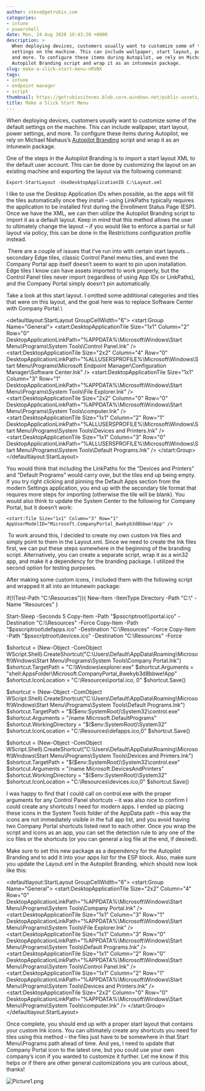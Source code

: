 ```yaml
---
author: steve@getrubix.com
categories:
- intune
- powershell
date: Mon, 24 Aug 2020 19:43:20 +0000
description: >
  When deploying devices, customers usually want to customize some of the default
  settings on the machine. This can include wallpaper, start layout, power settings,
  and more. To configure these items during Autopilot, we rely on Michael Niehaus’s
  Autopilot Branding script and wrap it as an intunewin package.
slug: make-a-slick-start-menu-nRVNX
tags:
- intune
- endpoint manager
- script
thumbnail: https://getrubixsitecms.blob.core.windows.net/public-assets/content/v1/logo512.png
title: Make a Slick Start Menu
---
```


When deploying devices, customers usually want to customize some of the default settings on the machine. This can include wallpaper, start layout, power settings, and more. To configure these items during Autopilot, we rely on Michael Niehaus’s [Autopilot Branding](https://github.com/mtniehaus/AutopilotBranding) script and wrap it as an intunewin package.

One of the steps in the Autopilot Branding is to import a start layout XML to the default user account. This can be done by customizing the layout on an existing machine and exporting the layout via the following command:

```
Export-StartLayout -UseDesktopApplicationID C:\Layout.xml
```

I like to use the Desktop Application IDs when possible, as the apps will fill the tiles automatically once they install – using LinkPaths typically requires the application to be installed first during the Enrollment Status Page (ESP). Once we have the XML, we can then utilize the Autopilot Branding script to import it as a default layout. Keep in mind that this method allows the user to ultimately change the layout – if you would like to enforce a partial or full layout via policy, this can be done in the Restrictions configuration profile instead.

 There are a couple of issues that I’ve run into with certain start layouts… secondary Edge tiles, classic Control Panel menu tiles, and even the Company Portal app itself doesn’t seem to want to pin upon installation. Edge tiles I know can have assets imported to work properly, but the Control Panel tiles never import (regardless of using App IDs or LinkPaths), and the Company Portal simply doesn’t pin automatically.

Take a look at this start layout. I omitted some additional categories and tiles that were on this layout, and the goal here was to replace Software Center with Company Portal.\\

<LayoutModificationTemplate
  xmlns:defaultlayout="http://schemas.microsoft.com/Start/2014/FullDefaultLayout"
  xmlns:start="http://schemas.microsoft.com/Start/2014/StartLayout" Version="1"
  xmlns="http://schemas.microsoft.com/Start/2014/LayoutModification">
  <LayoutOptions StartTileGroupCellWidth="6" />
  <DefaultLayoutOverride>
    <StartLayoutCollection>
      <defaultlayout:StartLayout GroupCellWidth="6">
        <start:Group Name="General">
          <start:DesktopApplicationTile Size="1x1" Column="2" Row="0" DesktopApplicationLinkPath="%APPDATA%\\Microsoft\\Windows\\Start Menu\\Programs\\System Tools\\Control Panel.lnk" />          
          <start:DesktopApplicationTile Size="2x2" Column="4" Row="0" DesktopApplicationLinkPath="%ALLUSERSPROFILE%\\Microsoft\\Windows\\Start Menu\\Programs\\Microsoft Endpoint Manager\\Configuration Manager\\Software Center.lnk" />
          <start:DesktopApplicationTile Size="1x1" Column="3" Row="1" DesktopApplicationLinkPath="%APPDATA%\\Microsoft\\Windows\\Start Menu\\Programs\\System Tools\\File Explorer.lnk" />
          <start:DesktopApplicationTile Size="2x2" Column="0" Row="0" DesktopApplicationLinkPath="%APPDATA%\\Microsoft\\Windows\\Start Menu\\Programs\\System Tools\\computer.lnk" />
          <start:DesktopApplicationTile Size="1x1" Column="2" Row="1" DesktopApplicationLinkPath="%ALLUSERSPROFILE%\\Microsoft\\Windows\\Start Menu\\Programs\\System Tools\\Devices and Printers.lnk" />
          <start:DesktopApplicationTile Size="1x1" Column="3" Row="0" DesktopApplicationLinkPath="%ALLUSERSPROFILE%\\Microsoft\\Windows\\Start Menu\\Programs\\System Tools\\Default Programs.lnk" />
        </start:Group>
      </defaultlayout:StartLayout>
    </StartLayoutCollection>
  </DefaultLayoutOverride>
</LayoutModificationTemplate>

You would think that including the LinkPaths for the “Devices and Printers” and “Default Programs” would carry over, but the tiles end up being empty. If you try right clicking and pinning the Default Apps section from the modern Settings application, you end up with the secondary tile format that requires more steps for importing (otherwise the tile will be blank). You would also think to update the System Center to the following for Company Portal, but it doesn’t work:

```
<start:Tile Size="1x1" Column="3" Row="1" AppUserModelID="Microsoft.CompanyPortal_8wekyb3d8bbwe!App" />
```

 To work around this, I decided to create my own custom lnk files and simply point to them in the Layout.xml. Since we need to create the lnk files first, we can put these steps somewhere in the beginning of the branding script. Alternatively, you can create a separate script, wrap it as a win32 app, and make it a dependency for the branding package. I utilized the second option for testing purposes.

After making some custom icons, I included them with the following script and wrapped it all into an intunewin package:

if(!(Test-Path "C:\\Resources")){
    New-Item -ItemType Directory -Path "C:\\" -Name "Resources"
}

Start-Sleep -Seconds 5
Copy-Item -Path "$psscriptroot\\portal.ico" -Destination "C:\\Resources" -Force
Copy-Item -Path "$psscriptroot\\defapps.ico" -Destination "C:\\Resources" -Force
Copy-Item -Path "$psscriptroot\\devices.ico" -Destination "C:\\Resources" -Force

$shortcut = (New-Object -ComObject WScript.Shell).CreateShortcut("C:\\Users\\Default\\AppData\\Roaming\\Microsoft\\Windows\\Start Menu\\Programs\\System Tools\\Company Portal.lnk")
$shortcut.TargetPath = "C:\\Windows\\explorer.exe"
$shortcut.Arguments = "shell:AppsFolder\\Microsoft.CompanyPortal\_8wekyb3d8bbwe!App"
$shortcut.IconLocation = "C:\\Resources\\portal.ico, 0"
$shortcut.Save()

$shortcut = (New-Object -ComObject WScript.Shell).CreateShortcut("C:\\Users\\Default\\AppData\\Roaming\\Microsoft\\Windows\\Start Menu\\Programs\\System Tools\\Default Programs.lnk") 
$shortcut.TargetPath = "$($env:SystemRoot)\\System32\\control.exe" 
$shortcut.Arguments = "/name Microsoft.DefaultPrograms" 
$shortcut.WorkingDirectory = "$($env:SystemRoot)\\System32" 
$shortcut.IconLocation = "C:\\Resources\\defapps.ico,0" 
$shortcut.Save()

$shortcut = (New-Object -ComObject WScript.Shell).CreateShortcut("C:\\Users\\Default\\AppData\\Roaming\\Microsoft\\Windows\\Start Menu\\Programs\\System Tools\\Devices and Printers.lnk") 
$shortcut.TargetPath = "$($env:SystemRoot)\\System32\\control.exe" 
$shortcut.Arguments = "/name Microsoft.DevicesAndPrinters" 
$shortcut.WorkingDirectory = "$($env:SystemRoot)\\System32" 
$shortcut.IconLocation = "C:\\Resources\\devices.ico,0" 
$shortcut.Save()

I was happy to find that I could call on control.exe with the proper arguments for any Control Panel shortcuts – it was also nice to confirm I could create any shortcuts I need for modern apps. I ended up placing these icons in the System Tools folder of the AppData path – this way the icons are not immediately visible in the full app list, and you avoid having two Company Portal shortcuts listed next to each other. Once you wrap the script and icons as an app, you can set the detection rule to any one of the ico files or the shortcuts (or you can general a log file at the end, if desired).

Make sure to set this new package as a dependency for the Autopilot Branding and to add it into your apps list for the ESP block. Also, make sure you update the Layout.xml in the Autopilot Branding, which should now look like this:

<LayoutModificationTemplate
  xmlns:defaultlayout="http://schemas.microsoft.com/Start/2014/FullDefaultLayout"
  xmlns:start="http://schemas.microsoft.com/Start/2014/StartLayout" Version="1"
  xmlns="http://schemas.microsoft.com/Start/2014/LayoutModification">
  <LayoutOptions StartTileGroupCellWidth="6" />
  <DefaultLayoutOverride>
    <StartLayoutCollection>
      <defaultlayout:StartLayout GroupCellWidth="6">
        <start:Group Name="General">
          <start:DesktopApplicationTile Size="2x2" Column="4" Row="0" DesktopApplicationLinkPath="%APPDATA%\\Microsoft\\Windows\\Start Menu\\Programs\\System Tools\\Company Portal.lnk" />
          <start:DesktopApplicationTile Size="1x1" Column="3" Row="1" DesktopApplicationLinkPath="%APPDATA%\\Microsoft\\Windows\\Start Menu\\Programs\\System Tools\\File Explorer.lnk" />
          <start:DesktopApplicationTile Size="1x1" Column="3" Row="0" DesktopApplicationLinkPath="%APPDATA%\\Microsoft\\Windows\\Start Menu\\Programs\\System Tools\\Default Programs.lnk" />
          <start:DesktopApplicationTile Size="1x1" Column="2" Row="0" DesktopApplicationLinkPath="%APPDATA%\\Microsoft\\Windows\\Start Menu\\Programs\\System Tools\\Control Panel.lnk" />
          <start:DesktopApplicationTile Size="1x1" Column="2" Row="1" DesktopApplicationLinkPath="%APPDATA%\\Microsoft\\Windows\\Start Menu\\Programs\\System Tools\\Devices and Printers.lnk" />
          <start:DesktopApplicationTile Size="2x2" Column="0" Row="0" DesktopApplicationLinkPath="%APPDATA%\\Microsoft\\Windows\\Start Menu\\Programs\\System Tools\\computer.lnk" />
        </start:Group>
      </defaultlayout:StartLayout>
    </StartLayoutCollection>
  </DefaultLayoutOverride>
</LayoutModificationTemplate>

Once complete, you should end up with a proper start layout that contains your custom lnk icons. You can ultimately create any shortcuts you need for tiles using this method – the files just have to be somewhere in that Start Menu\\Programs path ahead of time. And yes, I need to update that Company Portal icon to the latest one, but you could use your own company’s icon if you wanted to customize it further. Let me know if this helps or if there are other general customizations you are curious about, thanks!

![Picture1.png](https://getrubixsitecms.blob.core.windows.net/public-assets/content/v1/5dd365a31aa1fd743bc30b8e/1598298102344-25SRVFG1AO3NYSIKZNWD/Picture1.png)